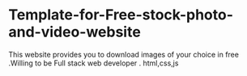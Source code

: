 # Template-for-Free-stock-photo-and-video-website
This website provides you to download images of your choice in free
.Willing to be Full stack web developer . html,css,js
